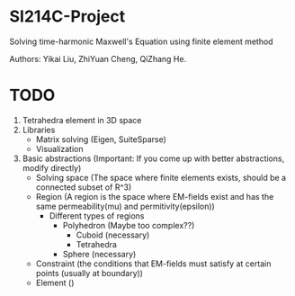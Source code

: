 # SI214C-Project
Solving time-harmonic Maxwell's Equation using finite element method

Authors: Yikai Liu, ZhiYuan Cheng, QiZhang He.

# TODO
1. Tetrahedra element in 3D space 
2. Libraries
    - Matrix solving (Eigen, SuiteSparse)
    - Visualization
3. Basic abstractions (Important: If you come up with better abstractions, modify directly)
    - Solving space (The space where finite elements exists, should be a connected subset of R^3)
    - Region (A region is the space where EM-fields exist and has the same permeability(mu) and permitivity(epsilon))
        - Different types of regions
            - Polyhedron (Maybe too complex??)
                - Cuboid (necessary)
                - Tetrahedra
            - Sphere (necessary)
    - Constraint (the conditions that EM-fields must satisfy at certain points (usually at boundary))
    - Element ()
